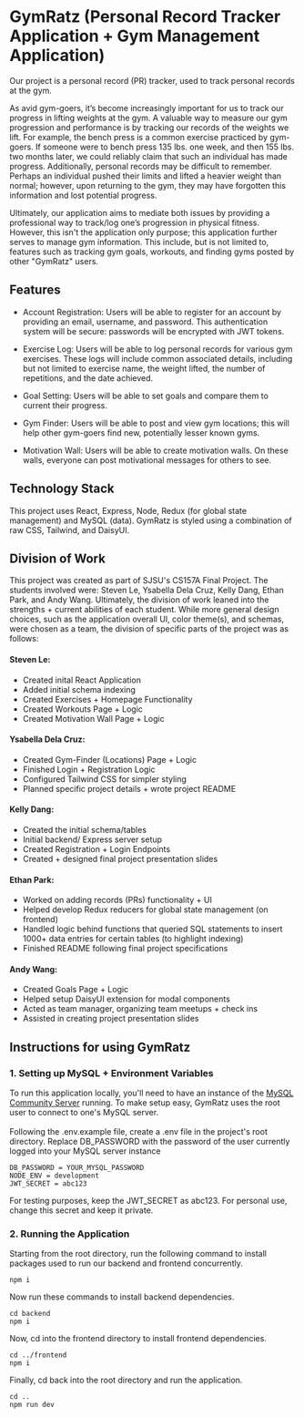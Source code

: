# GymRatz (Personal Record Tracker Application + Gym Management Application)

Our project is a personal record (PR) tracker, used to track personal records at the gym. 

As avid gym-goers, it’s become increasingly important for us to track our progress in lifting weights at the gym. A valuable way to measure our gym progression and performance is by tracking our records of the weights we lift. For example, the bench press is a common exercise practiced by gym-goers. If someone were to bench press 135 lbs. one week, and then 155 lbs. two months later, we could reliably claim that such an individual has made progress. Additionally, personal records may be difficult to remember. Perhaps an individual pushed their limits and lifted a heavier weight than normal; however, upon returning to the gym, they may have forgotten this information and lost potential progress. 

Ultimately, our application aims to mediate both issues by providing a professional way to track/log one’s progression in physical fitness. However, this isn't the application only purpose; this application further serves to manage gym information. This include, but is not limited to, features such as tracking gym goals, workouts, and finding gyms posted by other "GymRatz" users.

## Features

* Account Registration: Users will be able to register for an account by providing an email, username, and password. This authentication system will be secure: passwords will be encrypted with JWT tokens.

* Exercise Log: Users will be able to log personal records for various gym exercises. These logs will include common associated details, including but not limited to exercise name, the weight lifted, the number of repetitions, and the date achieved. 

* Goal Setting: Users will be able to set goals and compare them to current their progress.

* Gym Finder: Users will be able to post and view gym locations; this will help other gym-goers find new, potentially lesser known gyms.

* Motivation Wall: Users will be able to create motivation walls. On these walls, everyone can post motivational messages for others to see.

## Technology Stack
This project uses React, Express, Node, Redux (for global state management) and MySQL (data). GymRatz is styled using a combination of raw CSS, Tailwind, and DaisyUI.

## Division of Work
This project was created as part of SJSU's CS157A Final Project. The students involved were: Steven Le, Ysabella Dela Cruz, Kelly Dang, Ethan Park, and Andy Wang. Ultimately, the division of work leaned into the strengths + current abilities of each student. While more general design choices, such as the application overall UI, color theme(s), and schemas, were chosen as a team, the division of specific parts of the project was as follows:

#### Steven Le:
- Created inital React Application
- Added initial schema indexing
- Created Exercises + Homepage Functionality
- Created Workouts Page + Logic
- Created Motivation Wall Page + Logic

#### Ysabella Dela Cruz:
- Created Gym-Finder (Locations) Page + Logic
- Finished Login + Registration Logic
- Configured Tailwind CSS for simpler styling
- Planned specific project details + wrote project README

#### Kelly Dang:
- Created the initial schema/tables
- Initial backend/ Express server setup
- Created Registration + Login Endpoints
- Created + designed final project presentation slides

#### Ethan Park:
- Worked on adding records (PRs) functionality + UI
- Helped develop Redux reducers for global state management (on frontend)
- Handled logic behind functions that queried SQL statements to insert 1000+ data entries for certain tables (to highlight indexing)
- Finished README following final project specifications

#### Andy Wang:
- Created Goals Page + Logic
- Helped setup DaisyUI extension for modal components
- Acted as team manager, organizing team meetups + check ins
- Assisted in creating project presentation slides


## Instructions for using GymRatz

### 1. Setting up MySQL + Environment Variables

To run this application locally, you'll need to have an instance of the [MySQL Community Server](https://dev.mysql.com/downloads/mysql/) running. To make setup easy, GymRatz uses the root user to connect to one's MySQL server.
<br>
<br>
Following the .env.example file, create a .env file in the project's root directory. Replace DB_PASSWORD with the password of the user currently logged into your MySQL server instance
```
DB_PASSWORD = YOUR_MYSQL_PASSWORD
NODE_ENV = development
JWT_SECRET = abc123
```
For testing purposes, keep the JWT_SECRET as abc123. For personal use, change this secret and keep it private.

### 2. Running the Application
Starting from the root directory, run the following command to install packages used to run our backend and frontend concurrently.
```
npm i
```
Now run these commands to install backend dependencies.
```
cd backend
npm i
```
Now, cd into the frontend directory to install frontend dependencies.
```
cd ../frontend
npm i
```
Finally, cd back into the root directory and run the application.
```
cd ..
npm run dev
```